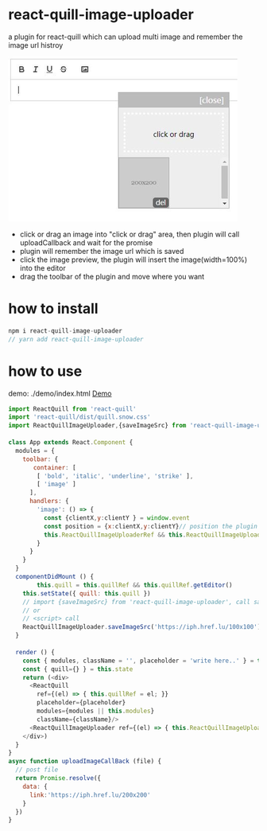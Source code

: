 # react-quill-image-uploader
a plugin for react-quill which can upload multi image and remember the image url histroy

![screenshot](./screenshot.jpg)

- click or drag an image into "click or drag" area, then plugin will call uploadCallback and wait for the promise
- plugin will remember the image url which is saved
- click the image preview, the plugin will insert the image(width=100%) into the editor
- drag the toolbar of the plugin and move where you want


# how to install

```javascript
npm i react-quill-image-uploader
// yarn add react-quill-image-uploader
```
# how to use

demo: ./demo/index.html [Demo](./demo/index.html "Demo")

```javascript
import ReactQuill from 'react-quill'
import 'react-quill/dist/quill.snow.css'
import ReactQuillImageUploader,{saveImageSrc} from 'react-quill-image-uploader'

class App extends React.Component {
  modules = {
    toolbar: {
       container: [
        [ 'bold', 'italic', 'underline', 'strike' ],
        [ 'image' ]
      ],
      handlers: {
        'image': () => {
          const {clientX,y:clientY } = window.event
          const position = {x:clientX,y:clientY}// position the plugin to show
          this.ReactQuillImageUploaderRef && this.ReactQuillImageUploaderRef.toggle(position) // show or hide the plugin
        }
      }
    }
  }
  componentDidMount () {
		this.quill = this.quillRef && this.quillRef.getEditor()
    this.setState({ quill: this.quill })
    // import {saveImageSrc} from 'react-quill-image-uploader', call saveImageSrc('https://iph.href.lu/100x100')
    // or
    // <script> call 
    ReactQuillImageUploader.saveImageSrc('https://iph.href.lu/100x100') // save image url to plugin history manually
  }

  render () {
    const { modules, className = '', placeholder = 'write here..' } = this.props
    const { quill={} } = this.state
    return (<div>
      <ReactQuill
        ref={(el) => { this.quillRef = el; }}
        placeholder={placeholder}
        modules={modules || this.modules}
        className={className}/>
      <ReactQuillImageUploader ref={(el) => { this.ReactQuillImageUploaderRef = el }} quill={this.state.quill} uploadCallback={uploadImageCallBack} />
    </div>)
  }
}
async function uploadImageCallBack (file) {
  // post file
  return Promise.resolve({
    data: {
      link:'https://iph.href.lu/200x200'
    }
  })
}
```